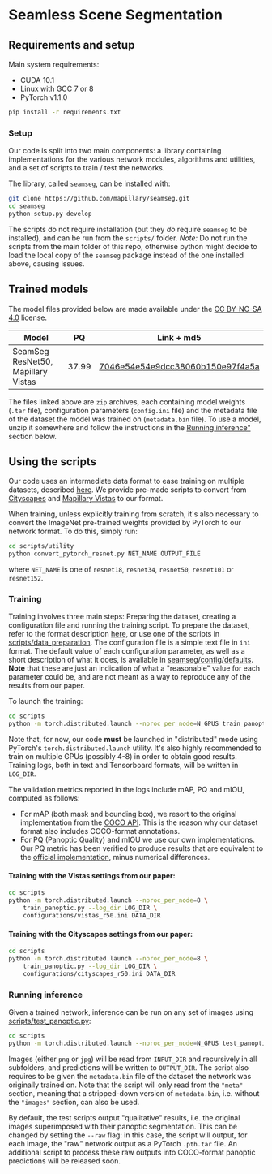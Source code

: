 # Seamless Scene Segmentation
## Requirements and setup

Main system requirements:
* CUDA 10.1
* Linux with GCC 7 or 8
* PyTorch v1.1.0
```bash
pip install -r requirements.txt
```

### Setup

Our code is split into two main components: a library containing implementations for the various network modules,
algorithms and utilities, and a set of scripts to train / test the networks.

The library, called `seamseg`, can be installed with:
```bash
git clone https://github.com/mapillary/seamseg.git
cd seamseg
python setup.py develop
```

The scripts do not require installation (but they *do* require `seamseg` to be installed), and can be run
from the `scripts/` folder. *Note:* Do not run the scripts from the main folder of this repo, otherwise python might
decide to load the local copy of the `seamseg` package instead of the one installed above, causing issues.

## Trained models

The model files provided below are made available under the [CC BY-NC-SA 4.0](https://creativecommons.org/licenses/by-nc-sa/4.0/) license.

| Model | PQ | Link + md5 |
|-------|----|------------|
| SeamSeg ResNet50, Mapillary Vistas | 37.99 | [7046e54e54e9dcc38060b150e97f4a5a][1] |

[1]: https://drive.google.com/file/d/1ULhd_CZ24L8FnI9lZ2H6Xuf03n6NA_-Y/view

The files linked above are `zip` archives, each containing model weights (`.tar` file), configuration parameters (`config.ini` file) and the metadata file of the dataset the model was trained on (`metadata.bin` file).
To use a model, unzip it somewhere and follow the instructions in the [Running inference"](#running-inference) section below.

## Using the scripts

Our code uses an intermediate data format to ease training on multiple datasets, described
[here](https://github.com/mapillary/seamseg/wiki/Seamless-Scene-Segmentation-dataset-format).
We provide pre-made scripts to convert from [Cityscapes](scripts/data_preparation/prepare_cityscapes.py) and
[Mapillary Vistas](scripts/data_preparation/prepare_vistas.py) to our format.

When training, unless explicitly training from scratch, it's also necessary to convert the ImageNet pre-trained weights
provided by PyTorch to our network format.
To do this, simply run:
```bash
cd scripts/utility
python convert_pytorch_resnet.py NET_NAME OUTPUT_FILE
```
where `NET_NAME` is one of `resnet18`, `resnet34`, `resnet50`, `resnet101` or `resnet152`.

### Training

Training involves three main steps: Preparing the dataset, creating a configuration file and running the training
script.
To prepare the dataset, refer to the format description [here](https://github.com/mapillary/seamseg/wiki/Seamless-Scene-Segmentation-dataset-format), or
use one of the scripts in [scripts/data_preparation](scripts/data_preparation).
The configuration file is a simple text file in `ini` format.
The default value of each configuration parameter, as well as a short description of what it does, is available in
[seamseg/config/defaults](seamseg/config/defaults).
**Note** that these are just an indication of what a "reasonable" value for each parameter could be, and are not
meant as a way to reproduce any of the results from our paper.

To launch the training:
```bash
cd scripts
python -m torch.distributed.launch --nproc_per_node=N_GPUS train_panoptic.py --log_dir LOG_DIR CONFIG DATA_DIR 
```
Note that, for now, our code **must** be launched in "distributed" mode using PyTorch's `torch.distributed.launch`
utility.
It's also highly recommended to train on multiple GPUs (possibly 4-8) in order to obtain good results.
Training logs, both in text and Tensorboard formats, will be written in `LOG_DIR`.

The validation metrics reported in the logs include mAP, PQ and mIOU, computed as follows:
* For mAP (both mask and bounding box), we resort to the original implementation from the
[COCO API](https://github.com/cocodataset/cocoapi). This is the reason why our dataset format also includes COCO-format
annotations.
* For PQ (Panoptic Quality) and mIOU we use our own implementations. Our PQ metric has been verified to produce
results that are equivalent to the [official implementation](https://github.com/cocodataset/panopticapi), minus
numerical differences.

#### Training with the Vistas settings from our paper:
```bash
cd scripts
python -m torch.distributed.launch --nproc_per_node=8 \
    train_panoptic.py --log_dir LOG_DIR \
    configurations/vistas_r50.ini DATA_DIR
```

#### Training with the Cityscapes settings from our paper:
```bash
cd scripts
python -m torch.distributed.launch --nproc_per_node=8 \
    train_panoptic.py --log_dir LOG_DIR \
    configurations/cityscapes_r50.ini DATA_DIR
```

### Running inference

Given a trained network, inference can be run on any set of images using
[scripts/test_panoptic.py](scripts/test_panoptic.py):
```bash
cd scripts
python -m torch.distributed.launch --nproc_per_node=N_GPUS test_panoptic.py --meta METADATA --log_dir LOG_DIR CONFIG MODEL INPUT_DIR OUTPUT_DIR
```
Images (either `png` or `jpg`) will be read from `INPUT_DIR` and recursively in all subfolders, and predictions will be
written to `OUTPUT_DIR`.
The script also requires to be given the `metadata.bin` file of the dataset the network was originally trained on.
Note that the script will only read from the `"meta"` section, meaning that a stripped-down version of `metadata.bin`,
i.e. without the `"images"` section, can also be used.

By default, the test scripts output "qualitative" results, i.e. the original images superimposed with their panoptic segmentation.
This can be changed by setting the `--raw` flag: in this case, the script will output, for each image, the "raw" network
output as a PyTorch `.pth.tar` file.
An additional script to process these raw outputs into COCO-format panoptic predictions will be released soon.

